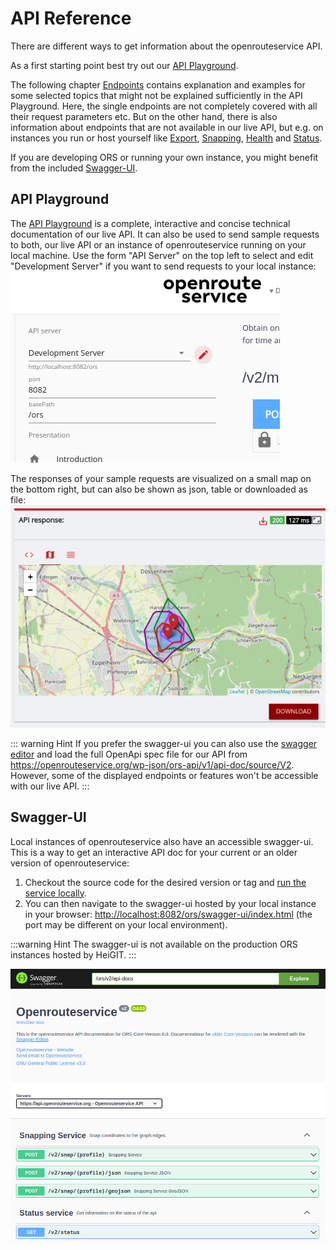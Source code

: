 # API Reference

There are different ways to get information about the openrouteservice API.

As a first starting point best try out our [API Playground](#api-playground).

The following chapter [Endpoints](endpoints/) contains explanation and examples for some selected topics that might not
be explained sufficiently in the API Playground.
Here, the single endpoints are not completely covered with all their request parameters etc.
But on the other hand, there is also information about endpoints that are not available in our live API,
but e.g. on instances you run or host yourself like [Export](endpoints/export/index.md), [Snapping](endpoints/snapping/index.md), [Health](endpoints/health/index.md) and [Status](endpoints/status/index.md).

If you are developing ORS or running your own instance, you might benefit from the included [Swagger-UI](#swagger-ui).

## API Playground

The [API Playground](https://openrouteservice.org/dev/#/api-docs/directions_service) is a complete, interactive and concise technical documentation of our live API. 
It can also be used to send sample requests to both, our live API or an instance of openrouteservice running on your local machine. 
Use the form "API Server" on the top left to select and edit "Development Server" if you want to send requests to your local instance:
![](../public/playground-select-server.png)

The responses of your sample requests are visualized on a small map on the bottom right, 
but can also be shown as json, table or downloaded as file:
![](../public/playground-map.png)

::: warning Hint
If you prefer the swagger-ui you can also use the [swagger editor](https://editor-next.swagger.io/) and load
the full OpenApi spec file for our API from https://openrouteservice.org/wp-json/ors-api/v1/api-doc/source/V2.
However, some of the displayed endpoints or features won't be accessible with our live API.
:::

## Swagger-UI

Local instances of openrouteservice also have an accessible swagger-ui. 
This is a way to get an interactive API doc for your current or an older version of openrouteservice:  
1. Checkout the source code for the desired version or tag and [run the service locally](../run-instance/installation/).
2. You can then navigate to the swagger-ui hosted by your local instance in your browser: [http://localhost:8082/ors/swagger-ui/index.html](http://localhost:8082/ors/swagger-ui/index.html)
(the port may be different on your local environment).

:::warning Hint
The swagger-ui is not available on the production ORS instances hosted by HeiGIT.
:::

![](../public/swagger-ui.png)
